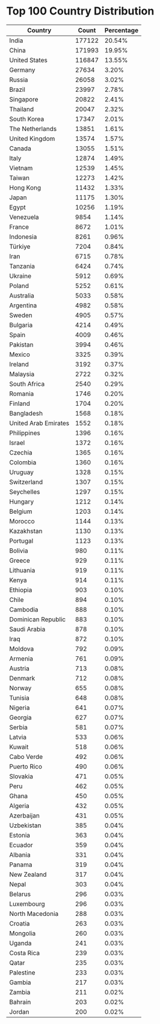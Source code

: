 # Top 100 Country Distribution
| Country | Count | Percentage |
|----|----|----|
| India | 177122 | 20.54% |
| China | 171993 | 19.95% |
| United States | 116847 | 13.55% |
| Germany | 27634 | 3.20% |
| Russia | 26058 | 3.02% |
| Brazil | 23997 | 2.78% |
| Singapore | 20822 | 2.41% |
| Thailand | 20047 | 2.32% |
| South Korea | 17347 | 2.01% |
| The Netherlands | 13851 | 1.61% |
| United Kingdom | 13574 | 1.57% |
| Canada | 13055 | 1.51% |
| Italy | 12874 | 1.49% |
| Vietnam | 12539 | 1.45% |
| Taiwan | 12273 | 1.42% |
| Hong Kong | 11432 | 1.33% |
| Japan | 11175 | 1.30% |
| Egypt | 10256 | 1.19% |
| Venezuela | 9854 | 1.14% |
| France | 8672 | 1.01% |
| Indonesia | 8261 | 0.96% |
| Türkiye | 7204 | 0.84% |
| Iran | 6715 | 0.78% |
| Tanzania | 6424 | 0.74% |
| Ukraine | 5912 | 0.69% |
| Poland | 5252 | 0.61% |
| Australia | 5033 | 0.58% |
| Argentina | 4982 | 0.58% |
| Sweden | 4905 | 0.57% |
| Bulgaria | 4214 | 0.49% |
| Spain | 4009 | 0.46% |
| Pakistan | 3994 | 0.46% |
| Mexico | 3325 | 0.39% |
| Ireland | 3192 | 0.37% |
| Malaysia | 2722 | 0.32% |
| South Africa | 2540 | 0.29% |
| Romania | 1746 | 0.20% |
| Finland | 1704 | 0.20% |
| Bangladesh | 1568 | 0.18% |
| United Arab Emirates | 1552 | 0.18% |
| Philippines | 1396 | 0.16% |
| Israel | 1372 | 0.16% |
| Czechia | 1365 | 0.16% |
| Colombia | 1360 | 0.16% |
| Uruguay | 1328 | 0.15% |
| Switzerland | 1307 | 0.15% |
| Seychelles | 1297 | 0.15% |
| Hungary | 1212 | 0.14% |
| Belgium | 1203 | 0.14% |
| Morocco | 1144 | 0.13% |
| Kazakhstan | 1130 | 0.13% |
| Portugal | 1123 | 0.13% |
| Bolivia | 980 | 0.11% |
| Greece | 929 | 0.11% |
| Lithuania | 919 | 0.11% |
| Kenya | 914 | 0.11% |
| Ethiopia | 903 | 0.10% |
| Chile | 894 | 0.10% |
| Cambodia | 888 | 0.10% |
| Dominican Republic | 883 | 0.10% |
| Saudi Arabia | 878 | 0.10% |
| Iraq | 872 | 0.10% |
| Moldova | 792 | 0.09% |
| Armenia | 761 | 0.09% |
| Austria | 713 | 0.08% |
| Denmark | 712 | 0.08% |
| Norway | 655 | 0.08% |
| Tunisia | 648 | 0.08% |
| Nigeria | 641 | 0.07% |
| Georgia | 627 | 0.07% |
| Serbia | 581 | 0.07% |
| Latvia | 533 | 0.06% |
| Kuwait | 518 | 0.06% |
| Cabo Verde | 492 | 0.06% |
| Puerto Rico | 490 | 0.06% |
| Slovakia | 471 | 0.05% |
| Peru | 462 | 0.05% |
| Ghana | 450 | 0.05% |
| Algeria | 432 | 0.05% |
| Azerbaijan | 431 | 0.05% |
| Uzbekistan | 385 | 0.04% |
| Estonia | 363 | 0.04% |
| Ecuador | 359 | 0.04% |
| Albania | 331 | 0.04% |
| Panama | 319 | 0.04% |
| New Zealand | 317 | 0.04% |
| Nepal | 303 | 0.04% |
| Belarus | 296 | 0.03% |
| Luxembourg | 296 | 0.03% |
| North Macedonia | 288 | 0.03% |
| Croatia | 263 | 0.03% |
| Mongolia | 260 | 0.03% |
| Uganda | 241 | 0.03% |
| Costa Rica | 239 | 0.03% |
| Qatar | 235 | 0.03% |
| Palestine | 233 | 0.03% |
| Gambia | 217 | 0.03% |
| Zambia | 211 | 0.02% |
| Bahrain | 203 | 0.02% |
| Jordan | 200 | 0.02% |
